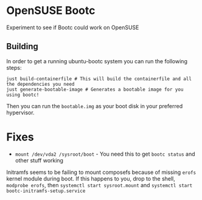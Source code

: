 # OpenSUSE Bootc

Experiment to see if Bootc could work on OpenSUSE

## Building

In order to get a running ubuntu-bootc system you can run the following steps:
```shell
just build-containerfile # This will build the containerfile and all the dependencies you need
just generate-bootable-image # Generates a bootable image for you using bootc!
```

Then you can run the `bootable.img` as your boot disk in your preferred hypervisor.

# Fixes

- `mount /dev/vda2 /sysroot/boot` - You need this to get `bootc status` and other stuff working

Initramfs seems to be failing to mount composefs because of missing `erofs` kernel module during boot. If this happens to you, drop to the shell, `modprobe erofs`, then `systemctl start sysroot.mount` and `systemctl start bootc-initramfs-setup.service`
